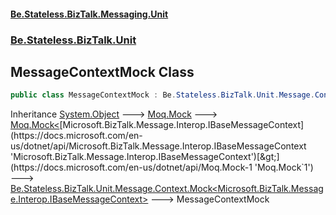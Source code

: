 #### [Be.Stateless.BizTalk.Messaging.Unit](README.md 'README')
### [Be.Stateless.BizTalk.Unit](Be.Stateless.BizTalk.Unit.md 'Be.Stateless.BizTalk.Unit')

## MessageContextMock Class

```csharp
public class MessageContextMock : Be.Stateless.BizTalk.Unit.Message.Context.Mock<Microsoft.BizTalk.Message.Interop.IBaseMessageContext>
```

Inheritance [System.Object](https://docs.microsoft.com/en-us/dotnet/api/System.Object 'System.Object') &#129106; [Moq.Mock](https://docs.microsoft.com/en-us/dotnet/api/Moq.Mock 'Moq.Mock') &#129106; [Moq.Mock&lt;](https://docs.microsoft.com/en-us/dotnet/api/Moq.Mock-1 'Moq.Mock`1')[Microsoft.BizTalk.Message.Interop.IBaseMessageContext](https://docs.microsoft.com/en-us/dotnet/api/Microsoft.BizTalk.Message.Interop.IBaseMessageContext 'Microsoft.BizTalk.Message.Interop.IBaseMessageContext')[&gt;](https://docs.microsoft.com/en-us/dotnet/api/Moq.Mock-1 'Moq.Mock`1') &#129106; [Be.Stateless.BizTalk.Unit.Message.Context.Mock&lt;](Mock_TMock_.md 'Be.Stateless.BizTalk.Unit.Message.Context.Mock<TMock>')[Microsoft.BizTalk.Message.Interop.IBaseMessageContext](https://docs.microsoft.com/en-us/dotnet/api/Microsoft.BizTalk.Message.Interop.IBaseMessageContext 'Microsoft.BizTalk.Message.Interop.IBaseMessageContext')[&gt;](Mock_TMock_.md 'Be.Stateless.BizTalk.Unit.Message.Context.Mock<TMock>') &#129106; MessageContextMock